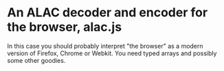 An ALAC decoder and encoder for the browser, alac.js
================================================================================

In this case you should probably interpret "the browser" as a modern version of
Firefox, Chrome or Webkit. You need typed arrays and possibly some other
goodies.